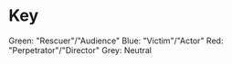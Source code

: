 # Key

Green: "Rescuer"/"Audience"
Blue: "Victim"/"Actor"
Red: "Perpetrator"/"Director"
Grey: Neutral